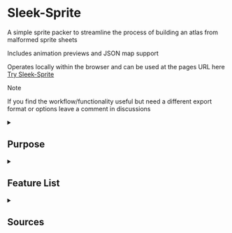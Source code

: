 # Sleek-Sprite

A simple sprite packer to streamline the process of building an atlas from malformed sprite sheets

Includes animation previews and JSON map support

Operates locally within the browser and can be used at the pages URL here [Try Sleek-Sprite](suitebee.github.io/Sleek-Sprite/)

> [!Note]
> If you find the workflow/functionality useful but need a different export format or options leave a comment in discussions

<details>

<summary><h2>Purpose</h2></summary>

This project was inspired by the dissatisfaction with existing software and tools to modify sprite-sheets, many locked behind paywalls or expensive subscriptions

Started as a personal project with a specific use case in mind, however once it was in development, I decided to add some polish and additional features to make it feel more complete

</details>

<details>

<summary><h2>Feature List</h2></summary>

## Features

* Persistent display mode between tabs (dark mode)
* Shared zoom between editor and animator
* Zoom does not alter image directly to maintain export integrity

### Selector

* Drag and drop image files
* Reload
* Search (find and select sprites)
* Unselect all
* Select single (with drag)
* Set background (with hover preview)
* Erase background
* Delete selection
* Undo

### Editor

All Sprites
* Click to edit
* Anchor dropdown (center or bottom)
* Rows and columns textboxes (defaults to square)

Selected Sprites
* Nudge (within cell)
* Anchor radio (center/bottom/previous)
  * previous will take into account the y-position of the last selected sprite to maintain height difference
* Flip (x/y axis)
* Zoom

### Animator

* Click to add frame to preview
* Unselect all
* Save (FPS + Name)
* Animation dropdown (to load/modify/delete saved)
* Zoom (separate scrollbars for frames and preview)

### Exporter

* Preview panel
* Name individual sprites/frames
* Download individual sprites/frames
* Download all sprites as zip
* Export all sprites in atlas
* Options to build JSON map w/ animations

</details>

<details>

<summary><h2>Sources</h2></summary>

## Sources

This project started as a fork of [spritesheet-cutter](https://github.com/yeoji/spritesheet-cutter)
which was based on [Sprite Cow](https://github.com/jakearchibald/sprite-cow)

The project diverged so far from both, that I decided to remove the fork and have this as a standalone repo

- [spritesheet-cutter](https://github.com/yeoji/spritesheet-cutter)
  - streamlined the build process
  - sped up development with yarn and Github Pages deployment support

- [Sprite Cow](https://github.com/jakearchibald/sprite-cow)
  - supplied some essential logic for detecting image slices on a background
  - had an elegant UI to use as a base
 
Icons 

* [Plump Flat - Free](https://www.streamlinehq.com/icons/plump-flat-free) (Streamline)

Fonts 

* [Oswald](https://fonts.google.com/specimen/Oswald) (Google)
* [Lobster](https://fonts.google.com/specimen/Lobster) (Google)

Sprites (example)

* [Retro Character](https://openclipart.org/detail/248259/retro-character-sprite-sheet) (Open Clip Art)
   * [isaiah658](https://openclipart.org/artist/isaiah658) (Open Clip Art Author)

</details>
